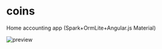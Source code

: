 # coins
Home accounting app (Spark+OrmLite+Angular.js Material)

![preview](https://cloud.githubusercontent.com/assets/2577993/10119590/8f797dde-64b3-11e5-8cfd-20e555cea407.gif)
